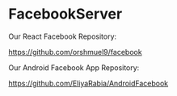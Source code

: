 # FacebookServer

Our React Facebook Repository: 

https://github.com/orshmuel9/facebook 


Our Android Facebook App Repository: 

https://github.com/EliyaRabia/AndroidFacebook
